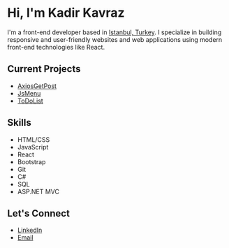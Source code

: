 # Hi, I'm Kadir Kavraz 
I'm a front-end developer based in [Istanbul, Turkey](https://google.com/maps/place/Istanbul,+Turkey/). I specialize in building responsive and user-friendly websites and web applications using modern front-end technologies like React.

## Current Projects

- [AxiosGetPost](https://github.com/Kadd0/axiosGetPostJS) 
- [JsMenu](https://github.com/Kadd0/JS-Menu) 
- [ToDoList](https://github.com/Kadd0/kodluyoruz-Js-ToDoList)

## Skills

- HTML/CSS
- JavaScript
- React
- Bootstrap
- Git
- C#
- SQL
- ASP.NET MVC


## Let's Connect

- [LinkedIn](https://www.linkedin.com/in/kadirorhunkavraz/)
- [Email](mailto:kadirkavraz@gmail.com)
